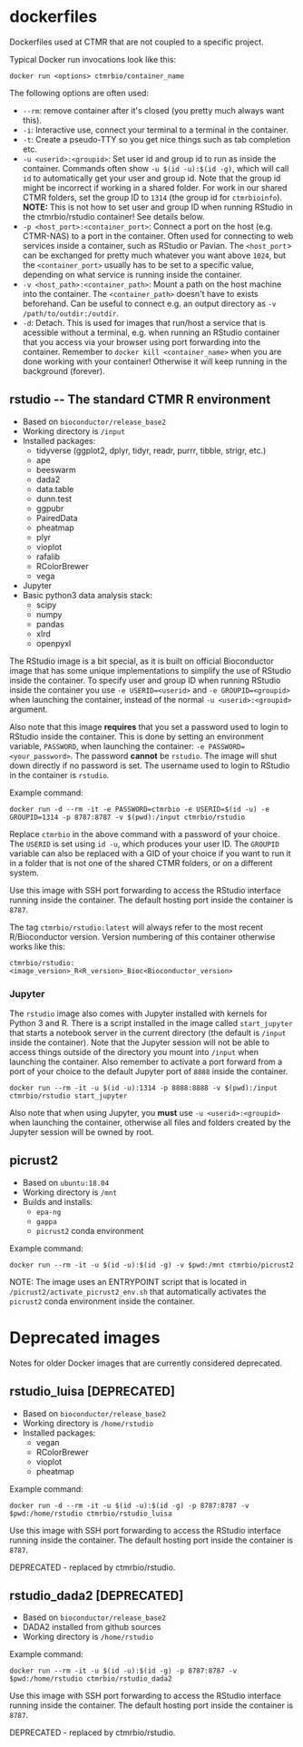 # dockerfiles
Dockerfiles used at CTMR that are not coupled to a specific project.

Typical Docker run invocations look like this:

```
docker run <options> ctmrbio/container_name
```

The following options are often used:

- `--rm`: remove container after it's closed (you pretty much always want this).
- `-i`: Interactive use, connect your terminal to a terminal in the container.
- `-t`: Create a pseudo-TTY so you get nice things such as tab completion etc.
- `-u <userid>:<groupid>`: Set user id  and group id to run as inside the
  container. Commands often show `-u $(id -u):$(id -g)`, which will call `id`
  to automatically get your user and group id. Note that the group id might be
  incorrect if working in a shared folder. For work in our shared CTMR folders,
  set the group ID to `1314` (the group id for `ctmrbioinfo`). **NOTE:** This
  is not how to set user and group ID when running RStudio in the
  ctmrbio/rstudio container! See details below.
- `-p <host_port>:<container_port>`: Connect a port on the host (e.g. CTMR-NAS) 
  to a port in the container. Often used for connecting to web services inside 
  a container, such as RStudio or Pavian. The `<host_port`> can be exchanged for
  pretty much whatever you want above `1024`, but the `<container_port>` usually 
  has to be set to a specific value, depending on what service is running inside 
  the container.
- `-v <host_path>:<container_path>`: Mount a path on the host machine into the
  container. The `<container_path>` doesn't have to exists beforehand. Can be 
  useful to connect e.g. an output directory as `-v /path/to/outdir:/outdir`.
- `-d`: Detach. This is used for images that run/host a service that is
  acessible without a terminal, e.g. when running an RStudio container that you
  access via your browser using port forwarding into the container. Remember to
  `docker kill <container_name>` when you are done working with your container!
  Otherwise it will keep running in the background (forever).

## rstudio -- The standard CTMR R environment

- Based on `bioconductor/release_base2`
- Working directory is `/input`
- Installed packages:
  - tidyverse (ggplot2, dplyr, tidyr, readr, purrr, tibble, strigr, etc.)
  - ape
  - beeswarm
  - dada2
  - data.table
  - dunn.test
  - ggpubr
  - PairedData
  - pheatmap
  - plyr
  - vioplot
  - rafalib
  - RColorBrewer
  - vega
- Jupyter
- Basic python3 data analysis stack:
  - scipy
  - numpy
  - pandas
  - xlrd
  - openpyxl

The RStudio image is a bit special, as it is built on official Bioconductor
image that has some unique implementations to simplify the use of RStudio
inside the container. To specify user and group ID when running RStudio inside
the container you use `-e USERID=<userid>` and `-e GROUPID=<groupid>` when
launching the container, instead of the normal `-u <userid>:<groupid>`
argument.

Also note that this image **requires** that you set a password used to login to
RStudio inside the container. This is done by setting an environment variable,
`PASSWORD`, when launching the container: `-e PASSWORD=<your_password>`. The
password **cannot** be `rstudio`. The image will shut down directly if no
password is set. The username used to login to RStudio in the container is
`rstudio`.

Example command:

```
docker run -d --rm -it -e PASSWORD=ctmrbio -e USERID=$(id -u) -e GROUPID=1314 -p 8787:8787 -v $(pwd):/input ctmrbio/rstudio
```

Replace `ctmrbio` in the above command with a password of your choice. The
`USERID` is set using `id -u`, which produces your user ID. The `GROUPID`
variable can also be replaced with a GID of your choice if you want to run it
in a folder that is not one of the shared CTMR folders, or on a different system.

Use this image with SSH port forwarding to access the RStudio interface running
inside the container. The default hosting port inside the container is `8787`. 

The tag `ctmrbio/rstudio:latest` will always refer to the most recent
R/Bioconductor version. Version numbering of this container otherwise works
like this:

    ctmrbio/rstudio:<image_version>_R<R_version>_Bioc<Bioconductor_version>


### Jupyter
The `rstudio` image also comes with Jupyter installed with kernels for Python 3
and  R. There is a script installed in the image called `start_jupyter` that
starts a notebook server in the current directory (the default is `/input`
inside the container). Note that the Jupyter session will not be able to access
things outside of the directory you mount into `/input` when launching the
container. Also remember to activate a port forward from a port of your choice
to the default Jupyter port of `8888` inside the container.

```
docker run --rm -it -u $(id -u):1314 -p 8888:8888 -v $(pwd):/input ctmrbio/rstudio start_jupyter
```

Also note that when using Jupyter, you **must** use `-u <userid>:<groupid>`
when launching the container, otherwise all files and folders created by the
Jupyter session will be owned by root.


## picrust2

- Based on `ubuntu:18.04`
- Working directory is `/mnt`
- Builds and installs:
  - `epa-ng`
  - `gappa`
  - `picrust2` conda environment

Example command:

```
docker run --rm -it -u $(id -u):$(id -g) -v $pwd:/mnt ctmrbio/picrust2
```

NOTE: The image uses an ENTRYPOINT script that is located in
`/picrust2/activate_picrust2_env.sh` that automatically activates the
`picrust2` conda environment inside the container.


# Deprecated images
Notes for older Docker images that are currently considered deprecated.

## rstudio_luisa [DEPRECATED]

- Based on `bioconductor/release_base2`
- Working directory is `/home/rstudio`
- Installed packages:
  - vegan
  - RColorBrewer
  - vioplot
  - pheatmap

Example command:

```
docker run -d --rm -it -u $(id -u):$(id -g) -p 8787:8787 -v $pwd:/home/rstudio ctmrbio/rstudio_luisa
```

Use this image with SSH port forwarding to access the RStudio interface running
inside the container. The default hosting port inside the container is `8787`. 

DEPRECATED - replaced by ctmrbio/rstudio.

## rstudio_dada2 [DEPRECATED]

- Based on `bioconductor/release_base2`
- DADA2 installed from github sources
- Working directory is `/home/rstudio`

Example command:

```
docker run --rm -it -u $(id -u):$(id -g) -p 8787:8787 -v $pwd:/home/rstudio ctmrbio/rstudio_dada2
```

Use this image with SSH port forwarding to access the RStudio interface running
inside the container. The default hosting port inside the container is `8787`. 

DEPRECATED - replaced by ctmrbio/rstudio.
